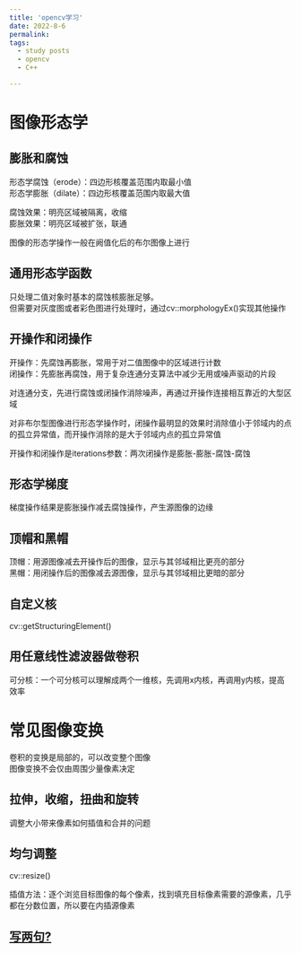 ```yaml
---
title: 'opencv学习'
date: 2022-8-6
permalink: 
tags:
  - study posts
  - opencv
  - C++

---
```


# 图像形态学         


## 膨胀和腐蚀       
形态学腐蚀（erode）：四边形核覆盖范围内取最小值      
形态学膨胀（dilate）：四边形核覆盖范围内取最大值        

腐蚀效果：明亮区域被隔离，收缩    
膨胀效果：明亮区域被扩张，联通          

图像的形态学操作一般在阙值化后的布尔图像上进行    

## 通用形态学函数      
只处理二值对象时基本的腐蚀核膨胀足够。     
但需要对灰度图或者彩色图进行处理时，通过cv::morphologyEx()实现其他操作         

## 开操作和闭操作     
开操作：先腐蚀再膨胀，常用于对二值图像中的区域进行计数         
闭操作：先膨胀再腐蚀，用于复杂连通分支算法中减少无用或噪声驱动的片段     

对连通分支，先进行腐蚀或闭操作消除噪声，再通过开操作连接相互靠近的大型区域

对非布尔型图像进行形态学操作时，闭操作最明显的效果时消除值小于邻域内的点的孤立异常值，而开操作消除的是大于邻域内点的孤立异常值      

开操作和闭操作是iterations参数：两次闭操作是膨胀-膨胀-腐蚀-腐蚀        


## 形态学梯度       
梯度操作结果是膨胀操作减去腐蚀操作，产生源图像的边缘   

## 顶帽和黑帽    
顶帽：用源图像减去开操作后的图像，显示与其邻域相比更亮的部分    
黑帽：用闭操作后的图像减去源图像，显示与其邻域相比更暗的部分         


## 自定义核    
cv::getStructuringElement()     

## 用任意线性滤波器做卷积     
可分核：一个可分核可以理解成两个一维核，先调用x内核，再调用y内核，提高效率        


# 常见图像变换      
卷积的变换是局部的，可以改变整个图像     
图像变换不会仅由周围少量像素决定         


## 拉伸，收缩，扭曲和旋转    
调整大小带来像素如何插值和合并的问题      

## 均匀调整    
cv::resize()   

插值方法：逐个浏览目标图像的每个像素，找到填充目标像素需要的源像素，几乎都在分数位置，所以要在内插源像素       





## [写两句?](https://github.com/HEA1OR/HEA1OR.github.io/tree/master/_posts)






